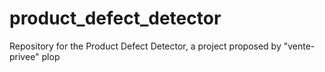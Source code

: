 # product_defect_detector
Repository for the Product Defect Detector, a project proposed by "vente-privee"
plop
